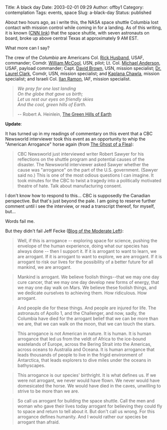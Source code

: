 Title: A black day
Date: 2003-02-01 09:29
Author: offby1
Category: contemplation
Tags: events, space
Slug: a-black-day
Status: published

About two hours ago, as i write this, the NASA space shuttle Columbia
lost contact with mission control while coming in for a landing. As of
this writing, it is known ([CNN
link](https://www.cnn.com/2003/TECH/space/02/01/shuttle.columbia/index.html))
that the space shuttle, with seven astronauts on board, broke up above
central Texas at approximately 9 AM EST.

What more can I say?

The crew of the *Columbia* are Americans Col. [Rick Husband](https://www.space.com/missionlaunches/bio_husband.html),
USAF, commander; Comdr. [William McCool](https://www.space.com/missionlaunches/bio_mccool.html), USN,
pilot; Lt. Col. [Michael Anderson](https://www.space.com/missionlaunches/bio_mike_anderson.html),
USAF, payload commander; Capt. [David Brown](https://www.space.com/missionlaunches/bio_david_brown.html),
USN, mission specialist; [Dr. Laurel Clark](https://www.space.com/missionlaunches/bio_laurel_clark.html),
Comdr, USN, mission specialist; and [Kaplana Chawla](https://www.space.com/missionlaunches/bio_chawla.html),
mission specialist; and Israeli Col. [Ilan Ramon](https://www.space.com/missionlaunches/bio_ramon.html), IAF,
mission specialist.

> _We pray for one last landing  
> On the globe that gave us birth;  
> Let us rest our eyes on friendly skies  
> And the cool, green hills of Earth._  
> 
> -- Robert A. Heinlein, [The Green Hills of Earth](https://web.archive.org/web/20030201220344/https://www.cs.rice.edu/~ssiyer/minstrels/poems/241.html)

**Update**:

It has turned up in my readings of commentary on this event that a CBC
Newsworld interviewer took this event as an opportunity to whip the
"American Arrogance" horse again (from [The Ghost of a Flea](https://web.archive.org/web/20030216210122/http://ghostofaflea.blogspot.com/2003_01_26_ghostofaflea_archive.html#88380587)):

> CBC Newsworld just interviewed writer Robert Sawyer for his
> reflections on the shuttle program and potential causes of the
> disaster. The Newsworld interviewer asked Sawyer whether the cause
> was "arrogance" on the part of the U.S. government. (Sawyer said
> no.) This is one of the most odious questions I can imagine. It took
> minutes for the CBC to twist a tragedy into a politically motivated
> theatre of hate. Talk about manufacturing consent.

I don't know how to respond to this... CBC is supposedly the Canadian
perspective. But that's just beyond the pale. I am going to reserve
further comment until i see the interview, or read a transcript thereof,
for myself, but...

Words fail me.

But they didn't fail Jeff Fecke ([Blog of the Moderate Left](https://web.archive.org/web/20050308123835/http://moderateleft.blogspot.com/2003_02_01_moderateleft_archive.html#88379180)):

> Well, if this is arrogance -- exploring space for science, pushing
> the envelope of the human experience, doing what our species has
> always done -- then I support it. If it is arrogant to want to
> learn, we are arrogant. If it is arrogant to want to explore, we are
> arrogant. If it is arrogant to risk our lives for the possibility of
> a better future for all mankind, we are arrogant.

> Mankind is arrogant. We believe foolish things--that we may one day
> cure cancer, that we may one day develop new forms of energy, that
> we may one day walk on Mars. We believe these foolish things, and we
> dedicate ourselves to achieving them. How ridiculous. How arrogant.

> And people die for these things. And people are injured for life.
> The astronauts of Apollo 1, and the Challenger, and now, sadly, the
> Columbia have died for the arrogant belief that we can be more than
> we are, that we can walk on the moon, that we can touch the stars.

> This arrogance is not American in nature. It is human. It is human
> arrogance that led us from the veldt of Africa to the ice-bound
> wastelands of Europe, across the Bering Strait into the Americas,
> across oceans to Australia and Oceana. It is human arrogance that
> leads thousands of people to live in the frigid environment of
> Antarctica, that leads explorers to dive miles under the oceans in
> bathyscapes.

> This arrogance is our species' birthright. It is what defines us. If
> we were not arrogant, we never would have flown. We never would have
> domesicated the horse. We would have died in the caves, unwilling to
> strive to be more than we are.

> So call us arrogant for building the space shuttle. Call the men and
> woman who gave their lives today arrogant for believing they could
> fly to space and return to tell about it. But don't call us wrong.
> For this arrogance defines humanity. And I would rather our species
> be arrogant than afraid.
